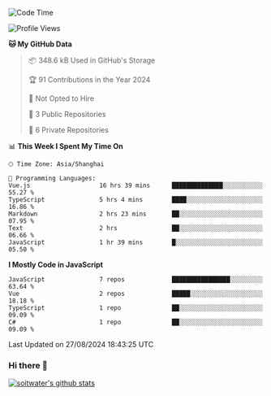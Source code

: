 <!--START_SECTION:waka-->
![Code Time](http://img.shields.io/badge/Code%20Time-3%2C914%20hrs%2049%20mins-blue)

![Profile Views](http://img.shields.io/badge/Profile%20Views-0-blue)

**🐱 My GitHub Data** 

> 📦 348.6 kB Used in GitHub's Storage 
 > 
> 🏆 91 Contributions in the Year 2024
 > 
> 🚫 Not Opted to Hire
 > 
> 📜 3 Public Repositories 
 > 
> 🔑 6 Private Repositories 
 > 
📊 **This Week I Spent My Time On** 

```text
🕑︎ Time Zone: Asia/Shanghai

💬 Programming Languages: 
Vue.js                   16 hrs 39 mins      ██████████████░░░░░░░░░░░   55.27 % 
TypeScript               5 hrs 4 mins        ████░░░░░░░░░░░░░░░░░░░░░   16.86 % 
Markdown                 2 hrs 23 mins       ██░░░░░░░░░░░░░░░░░░░░░░░   07.95 % 
Text                     2 hrs               ██░░░░░░░░░░░░░░░░░░░░░░░   06.66 % 
JavaScript               1 hr 39 mins        █░░░░░░░░░░░░░░░░░░░░░░░░   05.50 % 
```

**I Mostly Code in JavaScript** 

```text
JavaScript               7 repos             ████████████████░░░░░░░░░   63.64 % 
Vue                      2 repos             █████░░░░░░░░░░░░░░░░░░░░   18.18 % 
TypeScript               1 repo              ██░░░░░░░░░░░░░░░░░░░░░░░   09.09 % 
C#                       1 repo              ██░░░░░░░░░░░░░░░░░░░░░░░   09.09 % 
```




 Last Updated on 27/08/2024 18:43:25 UTC
<!--END_SECTION:waka-->

### Hi there 👋
[![soitwater's github stats](https://github-readme-stats.vercel.app/api?username=soitwater)](https://github.com/soitwater/github-readme-stats)
